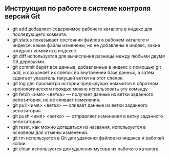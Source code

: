 ## Инструкция по работе в системе контроля версий Git

* git add добавляет содержимое рабочего каталога в индекс для последующего коммита.
* git status показывает состояния файлов в рабочем каталоге и индексе: какие файлы изменены, но не добавлены в индекс; какие ожидают коммита в индексе.
* git diff используется для вычисления разницы между любыми двумя Git деревьями.
* git commit берёт все данные, добавленные в индекс с помощью git add, и сохраняет их слепок во внутренней базе данных, а затем сдвигает указатель текущей ветки на этот слепок.
* git log для просмотра истории предыдущих коммитов в обратном хронологическом порядке можно использовать эту команду.
* git fetch <имя> <ветка> — получает данные из ветки заданного репозитория, но не сливает изменения.
* git pull <имя> <ветка> — сливает данные из ветки заданного репозитория.
* git push <имя> <ветка> — отправляет изменения в ветку заданного репозитория.
* git reset, как можно догадаться из названия, используется в основном для отмены изменений.
* git rm используется в Git для удаления файлов из индекса и рабочей копии.
* git clean используется для удаления мусора из рабочего каталога.